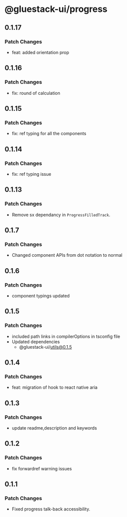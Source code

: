 # @gluestack-ui/progress

## 0.1.17

### Patch Changes

- feat: added orientation prop

## 0.1.16

### Patch Changes

- fix: round of calculation

## 0.1.15

### Patch Changes

- fix: ref typing for all the components

## 0.1.14

### Patch Changes

- fix: ref typing issue

## 0.1.13

### Patch Changes

- Remove sx dependancy in `ProgressFilledTrack`.

## 0.1.7

### Patch Changes

- Changed component APIs from dot notation to normal

## 0.1.6

### Patch Changes

- component typings updated

## 0.1.5

### Patch Changes

- included path links in compilerOptions in tsconfig file
- Updated dependencies
  - @gluestack-ui/utils@0.1.5

## 0.1.4

### Patch Changes

- feat: migration of hook to react native aria

## 0.1.3

### Patch Changes

- update readme,description and keywords

## 0.1.2

### Patch Changes

- fix forwardref warning issues

## 0.1.1

### Patch Changes

- Fixed progress talk-back accessibility.
